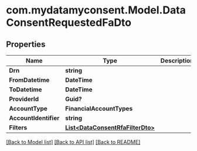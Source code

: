 # com.mydatamyconsent.Model.DataConsentRequestedFaDto

## Properties

Name | Type | Description | Notes
------------ | ------------- | ------------- | -------------
**Drn** | **string** |  | [optional] 
**FromDatetime** | **DateTime** |  | [optional] 
**ToDatetime** | **DateTime** |  | [optional] 
**ProviderId** | **Guid?** |  | [optional] 
**AccountType** | **FinancialAccountTypes** |  | [optional] 
**AccountIdentifier** | **string** |  | [optional] 
**Filters** | [**List&lt;DataConsentRfaFilterDto&gt;**](DataConsentRfaFilterDto.md) |  | [optional] 

[[Back to Model list]](../README.md#documentation-for-models) [[Back to API list]](../README.md#documentation-for-api-endpoints) [[Back to README]](../README.md)

